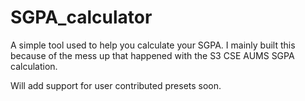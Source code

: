 # SGPA_calculator
A simple tool used to help you calculate your SGPA. I mainly built this because of the mess up that happened with the S3 CSE AUMS SGPA calculation.

Will add support for user contributed presets soon.
